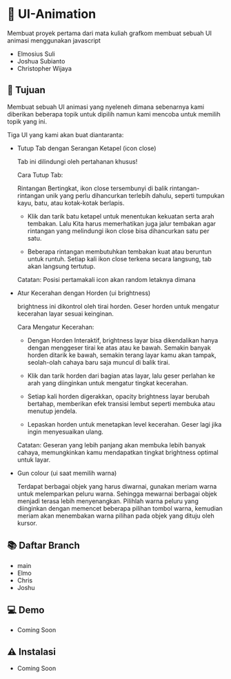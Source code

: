# 🎇 UI-Animation
Membuat proyek pertama dari mata kuliah grafkom membuat sebuah UI animasi menggunakan javascript
- Elmosius Suli 
- Joshua Subianto
- Christopher Wijaya

## 🎯 Tujuan
Membuat sebuah UI animasi yang nyeleneh dimana sebenarnya kami diberikan beberapa topik untuk dipilih namun kami mencoba untuk memilih topik yang ini.

Tiga UI yang kami akan buat diantaranta:

- Tutup Tab dengan Serangan Ketapel (icon close)

  Tab ini dilindungi oleh pertahanan khusus! 
  
  Cara Tutup Tab:
  
  Rintangan Bertingkat, ikon close tersembunyi di balik rintangan-rintangan unik yang perlu dihancurkan terlebih dahulu, seperti tumpukan kayu, batu, atau kotak-kotak berlapis.
  
  - Klik dan tarik batu ketapel untuk menentukan kekuatan serta arah tembakan. Lalu Kita harus memerhatikan juga jalur tembakan agar rintangan yang melindungi ikon close bisa dihancurkan satu per satu.
  
  - Beberapa rintangan membutuhkan tembakan kuat atau beruntun untuk runtuh. Setiap kali ikon close terkena secara langsung, tab akan langsung tertutup.
  
  Catatan: Posisi pertamakali icon akan random letaknya dimana
  

- Atur Kecerahan dengan Horden (ui brightness)

  brightness ini dikontrol oleh tirai horden. Geser horden untuk mengatur kecerahan layar sesuai keinginan.
  
  Cara Mengatur Kecerahan:
  
  - Dengan Horden Interaktif, brightness layar bisa dikendalikan hanya dengan menggeser tirai ke atas atau ke bawah. Semakin banyak horden ditarik ke bawah, semakin terang layar kamu akan tampak, seolah-olah cahaya baru saja muncul di balik tirai.
  
  - Klik dan tarik horden dari bagian atas layar, lalu geser perlahan ke arah yang diinginkan untuk mengatur tingkat kecerahan.
  
  - Setiap kali horden digerakkan, opacity brightness layar berubah bertahap, memberikan efek transisi lembut seperti membuka atau menutup jendela.
  
  - Lepaskan horden untuk menetapkan level kecerahan. Geser lagi jika ingin menyesuaikan ulang.
  
  Catatan: Geseran yang lebih panjang akan membuka lebih banyak cahaya, memungkinkan kamu mendapatkan tingkat brightness optimal untuk layar.

- Gun colour (ui saat memilih warna)

  Terdapat berbagai objek yang harus diwarnai, gunakan meriam warna untuk melemparkan peluru warna. Sehingga mewarnai berbagai objek menjadi terasa lebih menyenangkan. Pilihlah warna peluru yang diinginkan dengan memencet beberapa pilihan tombol warna, kemudian meriam akan menembakan warna pilihan pada objek yang dituju oleh kursor.

## 📚 Daftar Branch
- main
- Elmo
- Chris
- Joshu

## 💻 Demo
- Coming Soon

## ⚠️ Instalasi
- Coming Soon
